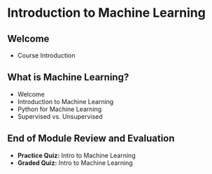 # Introduction to Machine Learning
## Welcome
- Course Introduction
## What is Machine Learning?
- Welcome
- Introduction to Machine Learning
- Python for Machine Learning
- Supervised vs. Unsupervised
## End of Module Review and Evaluation
- **Practice Quiz:** Intro to Machine Learning
- **Graded Quiz:** Intro to Machine Learning
